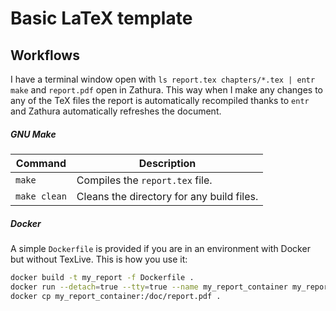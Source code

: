 # Basic LaTeX template

## Workflows

I have a terminal window open with `ls report.tex chapters/*.tex | entr make`
and `report.pdf` open in Zathura. This way when I make any changes to any of the
TeX files the report is automatically recompiled thanks to `entr` and Zathura
automatically refreshes the document.

##### GNU Make
| Command      | Description                               |
| ---          | ---                                       |
| `make`       | Compiles the `report.tex` file.           |
| `make clean` | Cleans the directory for any build files. |


##### Docker
A simple `Dockerfile` is provided if you are in an environment with Docker but
without TexLive. This is how you use it:

```sh
docker build -t my_report -f Dockerfile .
docker run --detach=true --tty=true --name my_report_container my_report 
docker cp my_report_container:/doc/report.pdf .
```
